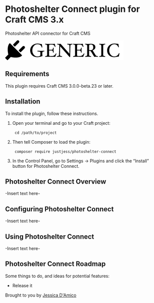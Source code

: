 # Photoshelter Connect plugin for Craft CMS 3.x

Photoshelter API connector for Craft CMS

![Screenshot](resources/img/plugin-logo.png)

## Requirements

This plugin requires Craft CMS 3.0.0-beta.23 or later.

## Installation

To install the plugin, follow these instructions.

1. Open your terminal and go to your Craft project:

        cd /path/to/project

2. Then tell Composer to load the plugin:

        composer require justjess/photoshelter-connect

3. In the Control Panel, go to Settings → Plugins and click the “Install” button for Photoshelter Connect.

## Photoshelter Connect Overview

-Insert text here-

## Configuring Photoshelter Connect

-Insert text here-

## Using Photoshelter Connect

-Insert text here-

## Photoshelter Connect Roadmap

Some things to do, and ideas for potential features:

* Release it

Brought to you by [Jessica D'Amico](justjess.com)
